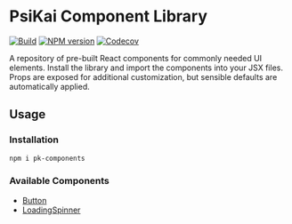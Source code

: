 # PsiKai Component Library

[![Build][github-actions-image]][github-actions-url]
[![NPM version][npm-image]][npm-url]
[![Codecov][codecov-image]][codecov-url]

[github-actions-image]: https://github.com/PsiKai/pk-components/actions/workflows/main-build-test.yml/badge.svg
[github-actions-url]: https://github.com/PsiKai/pk-components/actions/workflows/main-build-test.yml
[npm-image]: http://img.shields.io/npm/v/pk-components.svg
[npm-url]: https://npmjs.org/package/pk-components
[codecov-image]: https://img.shields.io/codecov/c/github/psikai/pk-components/main.svg
[codecov-url]: https://app.codecov.io/gh/psikai/pk-components

A repository of pre-built React components for commonly needed UI elements. Install the library and import the components into your JSX files. Props are exposed for additional customization, but sensible defaults are automatically applied.

## Usage

### Installation

```sh
npm i pk-components
```

### Available Components

- [Button](https://github.com/psikai/pk-components/blob/main/src/components/Button/README.md)
- [LoadingSpinner](https://github.com/psikai/pk-components/blob/main/src/components/LoadingSpinner/README.md)
